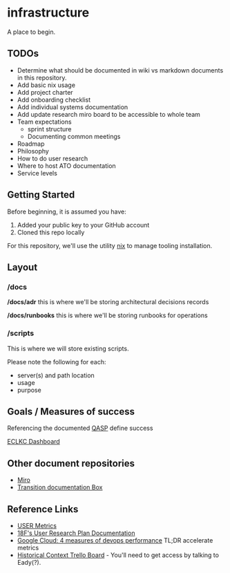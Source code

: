 # infrastructure

A place to begin.

## TODOs

* Determine what should be documented in wiki vs markdown documents in this repository.
* Add basic nix usage
* Add project charter
* Add onboarding checklist
* Add individual systems documentation
* Add update research miro board to be accessible to whole team
* Team expectations
  * sprint structure
  * Documenting common meetings
* Roadmap
* Philosophy
* How to do user research
* Where to host ATO documentation
* Service levels

## Getting Started

Before beginning, it is assumed you have:

1. Added your public key to your GitHub account
2. Cloned this repo locally

For this repository, we'll use the utility [nix](https://nixos.org/manual/nix/stable/) to manage tooling installation.

## Layout

### /docs

__/docs/adr__ this is where we'll be storing architectural decisions records

__/docs/runbooks__ this is where we'll be storing runbooks for operations

### /scripts

This is where we will store existing scripts.

Please note the following for each:

* server(s) and path location
* usage
* purpose

## Goals / Measures of success

Referencing the documented [QASP](https://app.box.com/file/793368311372) define success

[ECLKC Dashboard](https://eclkc.ohs.acf.hhs.gov/internal-use/eclkc-web-communication-standards/eclkc-analytics-dashboard)

## Other document repositories

* [Miro](https://miro.com/app/board/o9J_lL_TCxY=/)
* [Transition documentation Box](https://app.box.com/folder/133328677828)

## Reference Links

* [USER Metrics](https://medium.com/vmwaredesign/user-metrics-fd8e56914321)
* [18F's User Research Plan Documentation](https://ux-guide.18f.gov/research/plan/)
* [Google Cloud: 4 measures of devops performance](https://cloud.google.com/blog/products/devops-sre/using-the-four-keys-to-measure-your-devops-performance) TL;DR accelerate metrics
* [Historical Context Trello Board](https://trello.com/b/lPASAkHB/eclkc-web-hosting-agile-team-contract-no-gs00q17gwd2236-order-no-hhsp233201800062w) - You'll need to get access by talking to Eady(?).
